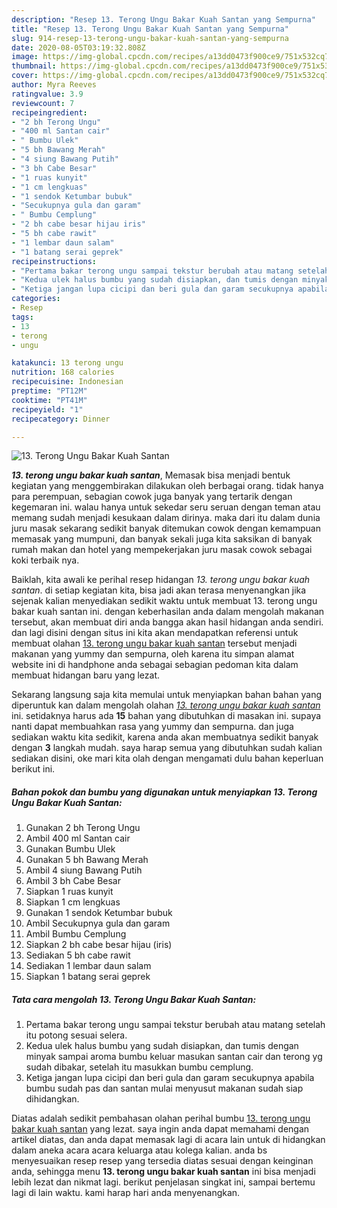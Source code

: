 ```yaml
---
description: "Resep 13. Terong Ungu Bakar Kuah Santan yang Sempurna"
title: "Resep 13. Terong Ungu Bakar Kuah Santan yang Sempurna"
slug: 914-resep-13-terong-ungu-bakar-kuah-santan-yang-sempurna
date: 2020-08-05T03:19:32.808Z
image: https://img-global.cpcdn.com/recipes/a13dd0473f900ce9/751x532cq70/13-terong-ungu-bakar-kuah-santan-foto-resep-utama.jpg
thumbnail: https://img-global.cpcdn.com/recipes/a13dd0473f900ce9/751x532cq70/13-terong-ungu-bakar-kuah-santan-foto-resep-utama.jpg
cover: https://img-global.cpcdn.com/recipes/a13dd0473f900ce9/751x532cq70/13-terong-ungu-bakar-kuah-santan-foto-resep-utama.jpg
author: Myra Reeves
ratingvalue: 3.9
reviewcount: 7
recipeingredient:
- "2 bh Terong Ungu"
- "400 ml Santan cair"
- " Bumbu Ulek"
- "5 bh Bawang Merah"
- "4 siung Bawang Putih"
- "3 bh Cabe Besar"
- "1 ruas kunyit"
- "1 cm lengkuas"
- "1 sendok Ketumbar bubuk"
- "Secukupnya gula dan garam"
- " Bumbu Cemplung"
- "2 bh cabe besar hijau iris"
- "5 bh cabe rawit"
- "1 lembar daun salam"
- "1 batang serai geprek"
recipeinstructions:
- "Pertama bakar terong ungu sampai tekstur berubah atau matang setelah itu potong sesuai selera."
- "Kedua ulek halus bumbu yang sudah disiapkan, dan tumis dengan minyak sampai aroma bumbu keluar masukan santan cair dan terong yg sudah dibakar, setelah itu masukkan bumbu cemplung."
- "Ketiga jangan lupa cicipi dan beri gula dan garam secukupnya apabila bumbu sudah pas dan santan mulai menyusut makanan sudah siap dihidangkan."
categories:
- Resep
tags:
- 13
- terong
- ungu

katakunci: 13 terong ungu 
nutrition: 168 calories
recipecuisine: Indonesian
preptime: "PT12M"
cooktime: "PT41M"
recipeyield: "1"
recipecategory: Dinner

---
```



![13. Terong Ungu Bakar Kuah Santan](https://img-global.cpcdn.com/recipes/a13dd0473f900ce9/751x532cq70/13-terong-ungu-bakar-kuah-santan-foto-resep-utama.jpg)

<b><i>13. terong ungu bakar kuah santan</i></b>, Memasak bisa menjadi bentuk kegiatan yang menggembirakan dilakukan oleh berbagai orang. tidak hanya para perempuan, sebagian cowok juga banyak yang tertarik dengan kegemaran ini. walau hanya untuk sekedar seru seruan dengan teman atau memang sudah menjadi kesukaan dalam dirinya. maka dari itu dalam dunia juru masak sekarang sedikit banyak ditemukan cowok dengan kemampuan memasak yang mumpuni, dan banyak sekali juga kita saksikan di banyak rumah makan dan hotel yang mempekerjakan juru masak cowok sebagai koki terbaik nya.



Baiklah, kita awali ke perihal resep hidangan <i>13. terong ungu bakar kuah santan</i>. di setiap kegiatan kita, bisa jadi akan terasa menyenangkan jika sejenak kalian menyediakan sedikit waktu untuk membuat 13. terong ungu bakar kuah santan ini. dengan keberhasilan anda dalam mengolah makanan tersebut, akan membuat diri anda bangga akan hasil hidangan anda sendiri. dan lagi disini dengan situs ini kita akan mendapatkan referensi untuk membuat olahan <u>13. terong ungu bakar kuah santan</u> tersebut menjadi makanan yang yummy dan sempurna, oleh karena itu simpan alamat website ini di handphone anda sebagai sebagian pedoman kita dalam membuat hidangan baru yang lezat.


Sekarang langsung saja kita memulai untuk menyiapkan bahan bahan yang diperuntuk kan dalam mengolah olahan <u><i>13. terong ungu bakar kuah santan</i></u> ini. setidaknya harus ada <b>15</b> bahan yang dibutuhkan di masakan ini. supaya nanti dapat membuahkan rasa yang yummy dan sempurna. dan juga sediakan waktu kita sedikit, karena anda akan membuatnya sedikit banyak dengan <b>3</b> langkah mudah. saya harap semua yang dibutuhkan sudah kalian sediakan disini, oke mari kita olah dengan mengamati dulu bahan keperluan berikut ini.

<!--inarticleads1-->

##### Bahan pokok dan bumbu yang digunakan untuk menyiapkan 13. Terong Ungu Bakar Kuah Santan:

1. Gunakan 2 bh Terong Ungu
1. Ambil 400 ml Santan cair
1. Gunakan  Bumbu Ulek
1. Gunakan 5 bh Bawang Merah
1. Ambil 4 siung Bawang Putih
1. Ambil 3 bh Cabe Besar
1. Siapkan 1 ruas kunyit
1. Siapkan 1 cm lengkuas
1. Gunakan 1 sendok Ketumbar bubuk
1. Ambil Secukupnya gula dan garam
1. Ambil  Bumbu Cemplung
1. Siapkan 2 bh cabe besar hijau (iris)
1. Sediakan 5 bh cabe rawit
1. Sediakan 1 lembar daun salam
1. Siapkan 1 batang serai geprek




<!--inarticleads2-->

##### Tata cara mengolah 13. Terong Ungu Bakar Kuah Santan:

1. Pertama bakar terong ungu sampai tekstur berubah atau matang setelah itu potong sesuai selera.
1. Kedua ulek halus bumbu yang sudah disiapkan, dan tumis dengan minyak sampai aroma bumbu keluar masukan santan cair dan terong yg sudah dibakar, setelah itu masukkan bumbu cemplung.
1. Ketiga jangan lupa cicipi dan beri gula dan garam secukupnya apabila bumbu sudah pas dan santan mulai menyusut makanan sudah siap dihidangkan.




Diatas adalah sedikit pembahasan olahan perihal bumbu <u>13. terong ungu bakar kuah santan</u> yang lezat. saya ingin anda dapat memahami dengan artikel diatas, dan anda dapat memasak lagi di acara lain untuk di hidangkan dalam aneka acara acara keluarga atau kolega kalian. anda bs menyesuaikan resep resep yang tersedia diatas sesuai dengan keinginan anda, sehingga menu <b>13. terong ungu bakar kuah santan</b> ini bisa menjadi lebih lezat dan nikmat lagi. berikut penjelasan singkat ini, sampai bertemu lagi di lain waktu. kami harap hari anda menyenangkan.
